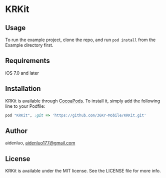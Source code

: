 # KRKit

## Usage

To run the example project, clone the repo, and run `pod install` from the Example directory first.

## Requirements

iOS 7.0 and later

## Installation

KRKit is available through [CocoaPods](http://cocoapods.org). To install
it, simply add the following line to your Podfile:

```ruby
pod "KRKit", :git => 'https://github.com/36Kr-Mobile/KRKit.git'
```

## Author

aidenluo, aidenluo177@gmail.com

## License

KRKit is available under the MIT license. See the LICENSE file for more info.
